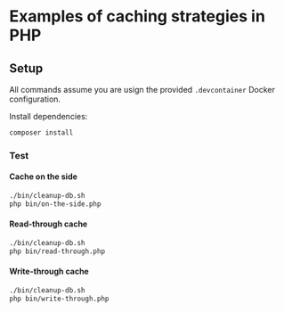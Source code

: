 # Examples of caching strategies in PHP

## Setup

All commands assume you are usign the provided `.devcontainer` Docker configuration.

Install dependencies:

```bash
composer install
```

### Test

#### Cache on the side

```bash
./bin/cleanup-db.sh
php bin/on-the-side.php
```

#### Read-through cache

```bash
./bin/cleanup-db.sh
php bin/read-through.php
```

#### Write-through cache

```bash
./bin/cleanup-db.sh
php bin/write-through.php
```
